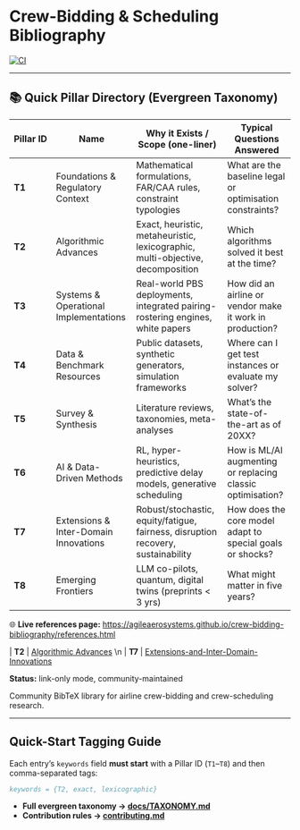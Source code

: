 # Crew-Bidding & Scheduling Bibliography

[![CI](https://github.com/AgileAerosystems/crew-bidding-bibliography/actions/workflows/render.yml/badge.svg)](https://github.com/AgileAerosystems/crew-bidding-bibliography/actions/workflows/render.yml)

---

## 📚 Quick Pillar Directory (Evergreen Taxonomy)

| Pillar&nbsp;ID | Name                                   | Why it Exists / Scope (one-liner)                                            | Typical Questions Answered |
|---------------|----------------------------------------|-------------------------------------------------------------------------------|----------------------------|
| **T1** | Foundations & Regulatory Context       | Mathematical formulations, FAR/CAA rules, constraint typologies              | What are the baseline legal or optimisation constraints? |
| **T2** | Algorithmic Advances                   | Exact, heuristic, metaheuristic, lexicographic, multi-objective, decomposition| Which algorithms solved it best at the time? |
| **T3** | Systems & Operational Implementations  | Real-world PBS deployments, integrated pairing-rostering engines, white papers| How did an airline or vendor make it work in production? |
| **T4** | Data & Benchmark Resources             | Public datasets, synthetic generators, simulation frameworks                 | Where can I get test instances or evaluate my solver? |
| **T5** | Survey & Synthesis                     | Literature reviews, taxonomies, meta-analyses                                | What’s the state-of-the-art as of 20XX? |
| **T6** | AI & Data-Driven Methods               | RL, hyper-heuristics, predictive delay models, generative scheduling         | How is ML/AI augmenting or replacing classic optimisation? |
| **T7** | Extensions & Inter-Domain Innovations  | Robust/stochastic, equity/fatigue, fairness, disruption recovery, sustainability | How does the core model adapt to special goals or shocks? |
| **T8** | Emerging Frontiers                     | LLM co-pilots, quantum, digital twins (preprints &lt; 3 yrs)                  | What might matter in five years? |


🌐 **Live references page:** <https://agileaerosystems.github.io/crew-bidding-bibliography/references.html>

| **T2** | [Algorithmic Advances](T2-Algorithmic-Advances.html) \n
| **T7** | [Extensions-and-Inter-Domain-Innovations](T7-Extensions-and-Inter-Domain-Innovations.html)

**Status:** link-only mode, community-maintained  

Community BibTeX library for airline crew-bidding and crew-scheduling research.

---

## Quick-Start Tagging Guide

Each entry’s `keywords` field **must start** with a Pillar ID (`T1`–`T8`) and then comma-separated tags:

```bibtex
keywords = {T2, exact, lexicographic}
```
* **Full evergreen taxonomy → [docs/TAXONOMY.md](docs/TAXONOMY.md)**
* **Contribution rules   → [contributing.md](contributing.md)**
